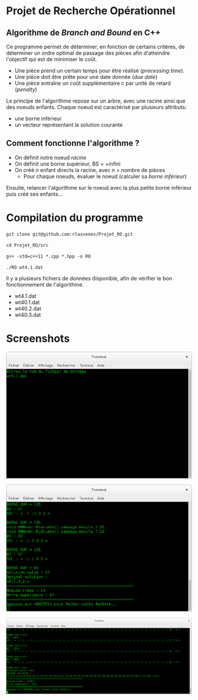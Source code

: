 # Projet de Recherche Opérationnel

## Algorithme de _Branch and Bound_ en C++

Ce programme permet de déterminer, en fonction de certains critères, de déterminer un ordre optimal de passage des pièces
afin d'atteindre l'objectif qui est de minimiser le coût.

* Une pièce prend un certain temps pour être réalisé (_processing time_).
* Une pièce doit être prête pour une date donnée (_due date_)
* Une pièce entraîne un coût supplémentaire _c_ par unité de retard (_penalty_)

Le principe de l'algorithme repose sur un arbre, avec une racine ainsi que des noeuds enfants.
Chaque noeud est caractérisé par plusieurs attributs:

* une borne inférieur
* un vecteur représentant la solution courante 

## Comment fonctionne l'algorithme ?

* On définit notre noeud _racine_
* On définit une borne supérieur, BS = +infini
* On créé _n_ enfant directs la racine, avec _n_ = nombre de pièces
	* Pour chaque noeuds, évaluer le noeud (calculer sa _borne inférieur_)

Ensuite, relancer l'algorithme sur le noeud avec la plus petite borne inférieur
puis créé ses enfants...

# Compilation du programme
```
git clone git@github.com:rlasvenes/Projet_RO.git
```
```
cd Projet_RO/src
```
```
g++ -std=c++11 *.cpp *.hpp -o RO
```
```
./RO wt4.1.dat
```

Il y a plusieurs fichiers de données disponible, afin de vérifier le bon fonctionnement de l'algorithme.
* wt4.1.dat
* wt40.1.dat
* wt40.2.dat
* wt40.3.dat

# Screenshots

![Screenshot montrant le résultat du programme avec un certains fichier de données](https://github.com/rlasvenes/Projet_RO/blob/master/screenshots/screen1.png "Début du programme")

![À la fin du programme, avec les résultats qui s'affichent](https://github.com/rlasvenes/Projet_RO/blob/master/screenshots/screen2.png "Résultat du programme avec un petit jeu de données; 4 pièces")

![Avec un jeu de données de 40 pièces](https://github.com/rlasvenes/Projet_RO/blob/master/screenshots/screen3.png "Résultat du programme avec 40 pièces")


